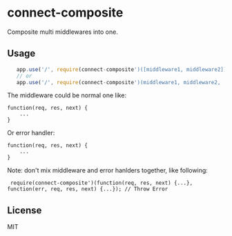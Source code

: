 # connect-composite

 Composite multi middlewares into one.

## Usage

```javascript
   app.use('/', require(connect-composite')([middleware1, middleware2]);
   // or
   app.use('/', require(connect-composite')(middleware1, middleware2, ...);
```
The middleware could be normal one like:

    function(req, res, next) {
        ...
    }

Or error handler:

    function(req, res, next) {
        ...
    }

Note: don't mix middleware and error hanlders together, like following:

     require(connect-composite')(function(req, res, next) {...}, function(err, req, res, next) {...}); // Throw Error

## License

  MIT
